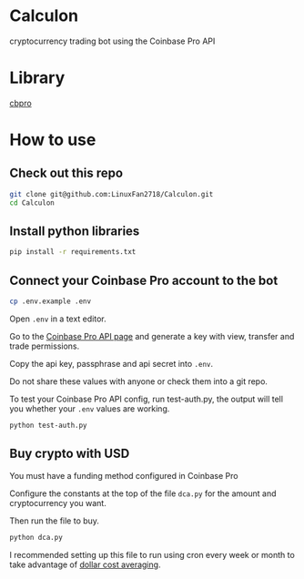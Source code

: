 # Calculon
cryptocurrency trading bot using the Coinbase Pro API

# Library

[cbpro](https://github.com/danpaquin/coinbasepro-python)

# How to use

## Check out this repo

```bash
git clone git@github.com:LinuxFan2718/Calculon.git
cd Calculon
```

## Install python libraries

```bash
pip install -r requirements.txt
```

## Connect your Coinbase Pro account to the bot

```bash
cp .env.example .env
```

Open `.env` in a text editor.

Go to the [Coinbase Pro API page](https://pro.coinbase.com/profile/api)
and generate a key with view, transfer and trade permissions.

Copy the api key, passphrase and api secret into `.env`.

Do not share these values with anyone or check them into a git repo.

To test your Coinbase Pro API config, run test-auth.py, the output will
tell you whether your `.env` values are working.

```bash
python test-auth.py
```

## Buy crypto with USD

You must have a funding method configured in Coinbase Pro

Configure the constants at the top of the file `dca.py` for
the amount and cryptocurrency you want.

Then run the file to buy.

```bash
python dca.py
```

I recommended setting up this file to run using cron every week
or month to take advantage of
[dollar cost averaging](https://www.investopedia.com/terms/d/dollarcostaveraging.asp).
